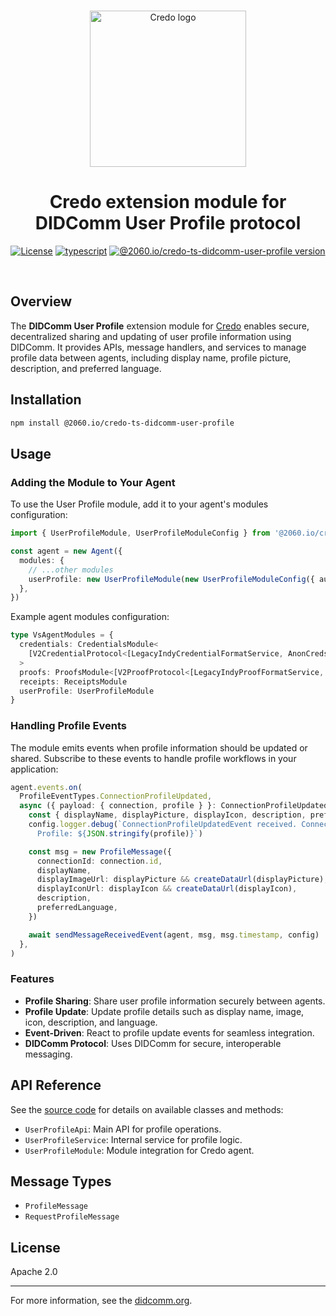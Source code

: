 <p align="center">
  <br />
  <img
    alt="Credo logo"
    src="https://github.com/openwallet-foundation/credo-ts/blob/c7886cb8377ceb8ee4efe8d264211e561a75072d/images/credo-logo.png"
    height="250px"
  />
</p>
<h1 align="center"><b>Credo extension module for DIDComm User Profile protocol</b></h1>
<p align="center">
  <a
    href="https://raw.githubusercontent.com/openwallet-foundation/credo-ts-ext/main/LICENSE"
    ><img
      alt="License"
      src="https://img.shields.io/badge/License-Apache%202.0-blue.svg"
  /></a>
  <a href="https://www.typescriptlang.org/"
    ><img
      alt="typescript"
      src="https://img.shields.io/badge/%3C%2F%3E-TypeScript-%230074c1.svg"
  /></a>
    <a href="https://www.npmjs.com/package/@2060.io/credo-ts-didcomm-user-profile"
    ><img
      alt="@2060.io/credo-ts-didcomm-user-profile version"
      src="https://img.shields.io/npm/v/@2060.io/credo-ts-didcomm-user-profile"
  /></a>

</p>
<br />

## Overview

The **DIDComm User Profile** extension module for [Credo](https://github.com/openwallet-foundation/credo-ts.git) enables secure, decentralized sharing and updating of user profile information using DIDComm. It provides APIs, message handlers, and services to manage profile data between agents, including display name, profile picture, description, and preferred language.

## Installation

```bash
npm install @2060.io/credo-ts-didcomm-user-profile
```

## Usage

### Adding the Module to Your Agent

To use the User Profile module, add it to your agent's modules configuration:

```typescript
import { UserProfileModule, UserProfileModuleConfig } from '@2060.io/credo-ts-didcomm-user-profile'

const agent = new Agent({
  modules: {
    // ...other modules
    userProfile: new UserProfileModule(new UserProfileModuleConfig({ autoSendProfile: false })),
  },
})
```

Example agent modules configuration:

```typescript
type VsAgentModules = {
  credentials: CredentialsModule<
    [V2CredentialProtocol<[LegacyIndyCredentialFormatService, AnonCredsCredentialFormatService]>]
  >
  proofs: ProofsModule<[V2ProofProtocol<[LegacyIndyProofFormatService, AnonCredsProofFormatService]>]>
  receipts: ReceiptsModule
  userProfile: UserProfileModule
}
```

### Handling Profile Events

The module emits events when profile information should be updated or shared. Subscribe to these events to handle profile workflows in your application:

```typescript
agent.events.on(
  ProfileEventTypes.ConnectionProfileUpdated,
  async ({ payload: { connection, profile } }: ConnectionProfileUpdatedEvent) => {
    const { displayName, displayPicture, displayIcon, description, preferredLanguage } = profile
    config.logger.debug(`ConnectionProfileUpdatedEvent received. Connection id: ${connection.id} 
      Profile: ${JSON.stringify(profile)}`)

    const msg = new ProfileMessage({
      connectionId: connection.id,
      displayName,
      displayImageUrl: displayPicture && createDataUrl(displayPicture),
      displayIconUrl: displayIcon && createDataUrl(displayIcon),
      description,
      preferredLanguage,
    })

    await sendMessageReceivedEvent(agent, msg, msg.timestamp, config)
  },
)
```

### Features

- **Profile Sharing**: Share user profile information securely between agents.
- **Profile Update**: Update profile details such as display name, image, icon, description, and language.
- **Event-Driven**: React to profile update events for seamless integration.
- **DIDComm Protocol**: Uses DIDComm for secure, interoperable messaging.

## API Reference

See the [source code](./src/) for details on available classes and methods:

- `UserProfileApi`: Main API for profile operations.
- `UserProfileService`: Internal service for profile logic.
- `UserProfileModule`: Module integration for Credo agent.

## Message Types

- `ProfileMessage`
- `RequestProfileMessage`

## License

Apache 2.0

---

For more information, see the [didcomm.org](https://didcomm.org/user-profile/1.0/).
